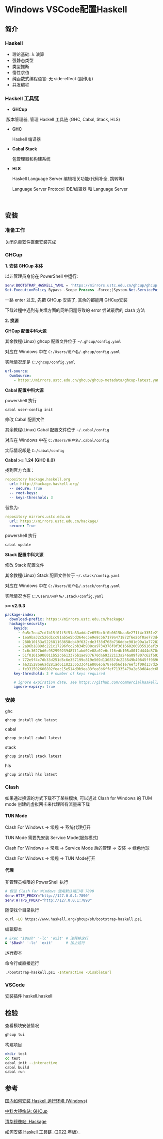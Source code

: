 # Windows VSCode配置Haskell

## 简介

### Haskell

* 理论基础: λ 演算
* 强静态类型
* 类型推断
* 惰性求值
* 纯函数式编程语言: 无 side-effect (副作用)
* 并发编程

### Haskell 工具链

* **GHCup**

​		版本管理器, 管理 Haskell 工具链 (GHC, Cabal, Stack, HLS)

* **GHC**

  Haskell 编译器

* **Cabal Stack**

  包管理器和构建系统

* **HLS**

  Haskell Language Server 编辑相关功能(代码补全, 跳转等)
  
  Language Server Protocol  IDE/编辑器 和 Language Server 

$~$

## 安装

### 准备工作

关闭杀毒软件直至安装完成

### GHCup

**1. 安装 GHCup 本体**

以非管理员身份在 PowerShell 中运行:

```powershell
$env:BOOTSTRAP_HASKELL_YAML = 'https://mirrors.ustc.edu.cn/ghcup/ghcup-metadata/ghcup-latest.yaml'
Set-ExecutionPolicy Bypass -Scope Process -Force;[System.Net.ServicePointManager]::SecurityProtocol = [System.Net.ServicePointManager]::SecurityProtocol -bor 3072;Invoke-Command -ScriptBlock ([ScriptBlock]::Create((Invoke-WebRequest https://mirrors.ustc.edu.cn/ghcup/sh/bootstrap-haskell.ps1 -UseBasicParsing))) -ArgumentList $true
```

一路 enter 过去, 先把 GHCup 安装了, 其余的都能用 GHCup安装

下载过程中遇到有关墙方面的网络问题导致的 error 尝试最后的 clash 方法

**2. 换源**

**GHCup 配置中科大源**

其余教程(Linux) ghcup 配置文件位于 `~/.ghcup/config.yaml` 

对应在 Windows 中在 `C:/Users/用户名/.ghcup/config.yaml`

实际情况却是 `C:/ghcup/config.yaml`

```yaml
url-source:
  OwnSource:
    - https://mirrors.ustc.edu.cn/ghcup/ghcup-metadata/ghcup-latest.yaml
```

**Cabal 配置中科大源**

powershell 执行

```powershell
cabal user-config init
```

修改 Cabal 配置文件

其余教程(Linux) Cabal 配置文件位于 `~/.cabal/config` 

对应在 Windows 中在 `C:/Users/用户名/.cabal/config`

实际情况却是 `C:/cabal/config`

**Cabal >= 1.24 (GHC 8.0)**

找到官方仓库：

```yaml
repository hackage.haskell.org
  url: http://hackage.haskell.org/
  -- secure: True
  -- root-keys:
  -- keys-threshold: 3
```

替换为:

```yaml
repository mirrors.ustc.edu.cn
  url: https://mirrors.ustc.edu.cn/hackage/
  secure: True
```

powershell 执行

 ```powershell
 cabal update
 ```



**Stack 配置中科大源**

修改 Stack 配置文件

其余教程(Linux) Stack 配置文件位于 `~/.stack/config.yaml` 

对应在 Windows 中在 `C:/Users/用户名/.stack/config.yaml`

实际情况也在 `C:/Users/用户名/.stack/config.yaml`

**>= v2.9.3**

```yaml
package-index:
  download-prefix: https://mirrors.ustc.edu.cn/hackage/
  hackage-security:
    keyids:
      - 0a5c7ea47cd1b15f01f5f51a33adda7e655bc0f0b0615baa8e271f4c3351e21d
      - 1ea9ba32c526d1cc91ab5e5bd364ec5e9e8cb67179a471872f6e26f0ae773d42
      - 280b10153a522681163658cb49f632cde3f38d768b736ddbc901d99a1a772833
      - 2a96b1889dc221c17296fcc2bb34b908ca9734376f0f361660200935916ef201
      - 2c6c3627bd6c982990239487f1abd02e08a02e6cf16edb105a8012d444d870c3
      - 51f0161b906011b52c6613376b1ae937670da69322113a246a09f807c62f6921
      - 772e9f4c7db33d251d5c6e357199c819e569d130857dc225549b40845ff0890d
      - aa315286e6ad281ad61182235533c41e806e5a787e0b6d1e7eef3f09d137d2e9
      - fe331502606802feac15e514d9b9ea83fee8b6ffef71335479a2e68d84adc6b0
    key-threshold: 3 # number of keys required

    # ignore expiration date, see https://github.com/commercialhaskell/stack/pull/4614
    ignore-expiry: true
```

### 安装

ghc

```bash
ghcup install ghc latest
```

cabal

```bash
ghcup install cabal latest
```

stack

```bash
ghcup install stack latest
```

hls

```bash
ghcup install hls latest
```

### Clash

如果通过换源的方式下载不了某些模块, 可以通过 Clash for Windows 的 TUM mode 创建的虚拟网卡来代理所有流量来下载

#### TUN Mode

Clash For Windows → 常规 → 系统代理打开

TUN Mode 需要先安装 Service Mode(服务模式)	

Clash For Windows → 常规 → Service Mode 后的管理 → 安装 → 绿色地球

Clash For Windows → 常规 → TUN Mode打开

#### 代理

非管理员权限的 PowerShell 执行

```powershell
# 假设 Clash For Windows 使用默认端口号 7890
$env:HTTP_PROXY="http://127.0.0.1:7890"
$env:HTTPS_PROXY="http://127.0.0.1:7890"
```

随便找个目录执行

```bash
curl -LO https://www.haskell.org/ghcup/sh/bootstrap-haskell.ps1
```

编辑脚本

```bash
# Exec "$Bash" '-lc' 'exit' # 注释掉这行
& "$Bash" '-lc' 'exit' 		# 加上这行
```

运行脚本

命令行或直接运行

```bash
./bootstrap-haskell.ps1 -Interactive -DisableCurl
```

### VSCode

安装插件 haskell.haskell

## 检验

查看模块安装情况

```bash
ghcup tui
```

构建项目

```bash
mkdir test
cd test
cabal init --interactive
cabal build
cabal run
```

## 参考

[国内如何安装 Haskell 运行环境 (Windows)](https://niallzhou.cfd/post/tricks/install_haskell_env/)

[中科大镜像站: GHCup](https://mirrors.ustc.edu.cn/help/ghcup.html)

[清华镜像站: Hackage](https://mirrors.tuna.tsinghua.edu.cn/help/hackage/)

[如何安装 Haskell 工具链（2022 年版）](https://zhuanlan.zhihu.com/p/455688955)
